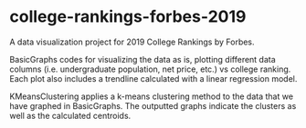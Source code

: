 # college-rankings-forbes-2019

A data visualization project for 2019 College Rankings by Forbes.

BasicGraphs codes for visualizing the data as is, plotting different data columns (i.e. undergraduate population, net price, etc.) vs college ranking. Each plot also includes a trendline calculated with a linear regression model.

KMeansClustering applies a k-means clustering method to the data that we have graphed in BasicGraphs. The outputted graphs indicate the clusters as well as the calculated centroids.
